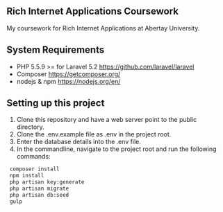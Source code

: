 ## Rich Internet Applications Coursework

My coursework for Rich Internet Applications at Abertay University.

## System Requirements
* PHP 5.5.9 >= for Laravel 5.2 https://github.com/laravel/laravel
* Composer https://getcomposer.org/
* nodejs & npm https://nodejs.org/en/

## Setting up this project

1. Clone this repository and have a web server point to the public directory.
2. Clone the .env.example file as .env in the project root.
3. Enter the database details into the .env file.
4. In the commandline, navigate to the project root and run the following commands:
```bash
 composer install
 npm install
 php artisan key:generate
 php artisan migrate
 php artisan db:seed
 gulp
```

